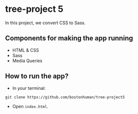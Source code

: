 # tree-project 5

In this project, we convert CSS to Sass.

## Components for making the app running

* HTML & CSS
* Sass
* Media Queries

## How to run the app?

* In your terminal:
```
git clone https://github.com/bostonhuman/tree-project5
```
* Open `index.html`.
